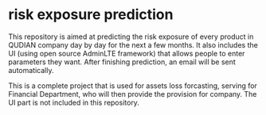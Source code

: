 # risk exposure prediction
This repository is aimed at predicting the risk exposure of every product in QUDIAN company day by day for the next a few months. It also includes the UI (using open source AdminLTE framework) that allows people to enter parameters they want. After finishing prediction, an email will be sent automatically. 


This is a complete project that is used for assets loss forcasting, serving for Financial Department, who will then provide the provision for company. The UI part is not included in this repository. 


